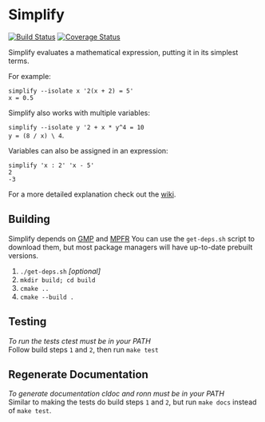 # Simplify

[![Build Status](https://travis-ci.org/IanS5/simplify.svg?branch=master)](https://travis-ci.org/IanS5/simplify)
[![Coverage Status](https://coveralls.io/repos/github/IanS5/simplify/badge.svg?branch=master)](https://coveralls.io/github/IanS5/simplify?branch=master)

Simplify evaluates a mathematical expression, putting it in its simplest terms.

For example:

`simplify --isolate x '2(x + 2) = 5'`\
`x = 0.5`

Simplify also works with multiple variables:

`simplify --isolate y '2 + x * y^4 = 10`\
`y = (8 / x) \ 4`.

Variables can also be assigned in an expression:

`simplify 'x : 2' 'x - 5'`\
`2`\
`-3`

For a more detailed explanation check out the [wiki](https://github.com/IanS5/simplify/wiki).

## Building

Simplify depends on [GMP](https://www.gmplib.org) and [MPFR](https://www.mpfr.org)
You can use the `get-deps.sh` script to download them, but most package managers will
have up-to-date prebuilt versions.

1. `./get-deps.sh` _[optional]_
2. `mkdir build; cd build`
3. `cmake ..`
4. `cmake --build .`

## Testing

_To run the tests ctest must be in your PATH_\
Follow build steps `1` and `2`, then run `make test`

## Regenerate Documentation

_To generate documentation cldoc and ronn must be in your PATH_\
Similar to making the tests do build steps `1` and `2`, but run `make docs` instead of `make test`.
